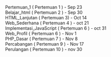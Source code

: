 Pertemuan_1 ( Pertemuan 1 ) - Sep 23 
<br>
Belajar_html ( Pertemuan 2 ) - Sep 30
<br>
HTML_Lanjutan ( Pertemuan 3) - Oct 14
<br>
Web_Sederhana ( Pertemuan 4 ) - oct 21
<br>
Implementasi_JavaScript ( Pertemuan 6 ) - oct 31
<br>
Web_Profil { Pertemuan 6 ) - Nov 1
<br>
PHP_Dasar ( Pertemuan 7 ) - Nov 8
<br>
Percabangan ( Pertemuan 9 ) - Nov 17
<br>
Perulangan ( Pertemuan 10 ) - nov 30
